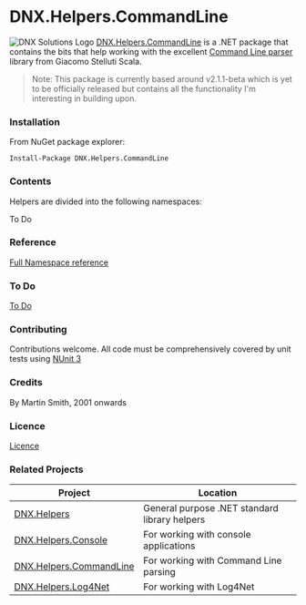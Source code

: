 # DNX.Helpers.CommandLine

![DNX Solutions Logo](http://dnx-solutions.co.uk/favicon-32x32.png)
[DNX.Helpers.CommandLine](http://github.com/martinsmith1968/DNX.Helpers.CommandLine) is a .NET package that contains the bits that help working with the excellent [Command Line parser](https://github.com/gsscoder/commandline) library from Giacomo Stelluti Scala.

> Note:
> This package is currently based around v2.1.1-beta which is yet to be officially released but contains all the functionality I'm interesting in building upon.

### Installation

From NuGet package explorer:

`Install-Package DNX.Helpers.CommandLine`

### Contents

Helpers are divided into the following namespaces:

To Do

### Reference

[Full Namespace reference](Reference/reference.md)

### To Do

[To Do](todo.md)

### Contributing

Contributions welcome. All code must be comprehensively covered by unit tests using [NUnit 3](http://www.nunit.org)

### Credits

By Martin Smith, 2001 onwards

### Licence

[Licence](licence.txt)

### Related Projects

| Project | Location |
| --- | --- |
| [DNX.Helpers](http://github.com/martinsmith1968/DNX.Helpers) | General purpose .NET standard library helpers |
| [DNX.Helpers.Console](http://github.com/martinsmith1968/DNX.Helpers.Console) | For working with console applications |
| [DNX.Helpers.CommandLine](http://github.com/martinsmith1968/DNX.Helpers.Console) | For working with Command Line parsing |
| [DNX.Helpers.Log4Net](http://github.com/martinsmith1968/DNX.Helpers.Log4Net) | For working with Log4Net |
